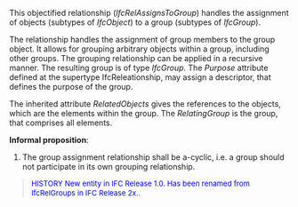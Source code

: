 This objectified relationship (_IfcRelAssignsToGroup_) handles the assignment of objects (subtypes of _IfcObject_) to a group (subtypes of _IfcGroup_).

The relationship handles the assignment of group members to the group object. It allows for grouping arbitrary objects within a group, including other groups. The grouping relationship can be applied in a recursive manner. The resulting group is of type _IfcGroup_. The _Purpose_ attribute defined at the supertype IfcReleationship, may assign a descriptor, that defines the purpose of the group.

The inherited attribute _RelatedObjects_ gives the references to the objects, which are the elements within the group. The _RelatingGroup_ is the group, that comprises all elements.

**Informal proposition**:

1. The group assignment relationship shall be a-cyclic, i.e. a group should not participate in its own grouping relationship.

> <font color="#0000FF" size="-1">HISTORY New entity in IFC Release 1.0.
		  Has been renamed from IfcRelGroups in IFC Release 2x.</font>.
>